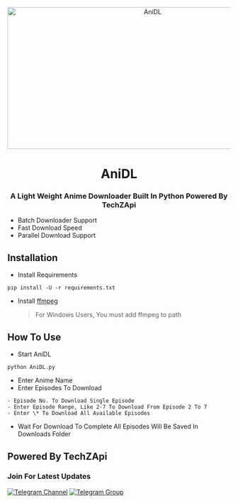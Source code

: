 <p align="center">
  <a href="https://github.com/TechShreyash/AniDL">
    <img src="https://socialify.git.ci/TechShreyash/AniDL/image?description=1&font=Source%20Code%20Pro&forks=1&issues=1&pattern=Charlie%20Brown&pulls=1&stargazers=1&theme=Dark" alt="AniDL" width="640" height="320" /></a></p>
<h1 align="center">AniDL</h1>
<h3 align="center">A Light Weight Anime Downloader Built In Python Powered By TechZApi</h3>

-   Batch Downloader Support
-   Fast Download Speed
-   Parallel Download Support

## Installation

-   Install Requirements

```
pip install -U -r requirements.txt
```

-   Install [ffmpeg](https://ffmpeg.org/)
    > For Windows Users, You must add ffmpeg to path

## How To Use

-   Start AniDL

```
python AniDL.py
```

-   Enter Anime Name
-   Enter Episodes To Download

```
- Episode No. To Download Single Episode
- Enter Episode Range, Like 2-7 To Download From Episode 2 To 7
- Enter \* To Download All Available Episodes
```

-   Wait For Download To Complete All Episodes Will Be Saved In Downloads Folder

## Powered By TechZApi

### Join For Latest Updates

[![Telegram Channel](https://img.shields.io/static/v1?label=Join&message=Telegram%20Channel&color=blueviolet&style=for-the-badge&logo=telegram&logoColor=violet)](https://telegram.me/TechZBots) [![Telegram Group](https://img.shields.io/static/v1?label=Join&message=Telegram%20Group&color=blueviolet&style=for-the-badge&logo=telegram&logoColor=violet)](https://telegram.me/TechZBots_Support)
